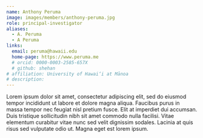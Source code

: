```yaml
---
name: Anthony Peruma
image: images/members/anthony-peruma.jpg
role: principal-investigator
aliases:
  - A. Peruma
  - A Peruma
links:
  email: peruma@hawaii.edu 
  home-page: https://www.peruma.me
  # orcid: 0000-0003-2585-657X
  # github: shehan
# affiliation: University of Hawai‘i at Mānoa
# description: 
---
```


Lorem ipsum dolor sit amet, consectetur adipiscing elit, sed do eiusmod tempor incididunt ut labore et dolore magna aliqua.
Faucibus purus in massa tempor nec feugiat nisl pretium fusce.
Elit at imperdiet dui accumsan.
Duis tristique sollicitudin nibh sit amet commodo nulla facilisi.
Vitae elementum curabitur vitae nunc sed velit dignissim sodales.
Lacinia at quis risus sed vulputate odio ut.
Magna eget est lorem ipsum.
